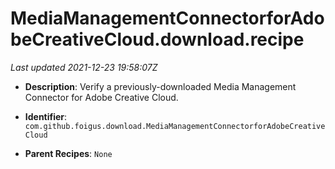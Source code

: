 # MediaManagementConnectorforAdobeCreativeCloud.download.recipe

_Last updated 2021-12-23 19:58:07Z_

- **Description**: Verify a previously-downloaded Media Management Connector for Adobe Creative Cloud.

- **Identifier**: `com.github.foigus.download.MediaManagementConnectorforAdobeCreativeCloud`

- **Parent Recipes**: `None`
